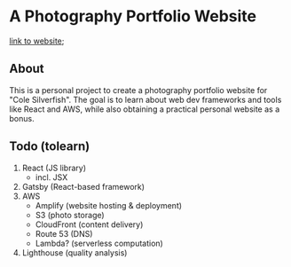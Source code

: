 # A Photography Portfolio Website
[link to website](colesilverfish.com);

## About
This is a personal project to create a photography portfolio website for "Cole Silverfish". The goal is to learn about web dev frameworks and tools like React and AWS, while also obtaining a practical personal website as a bonus.

## Todo (tolearn)
1. React (JS library)
    - incl. JSX
2. Gatsby (React-based framework)
3. AWS
    - Amplify (website hosting & deployment)
    - S3 (photo storage)
    - CloudFront (content delivery)
    - Route 53 (DNS)
    - Lambda? (serverless computation)
4. Lighthouse (quality analysis)